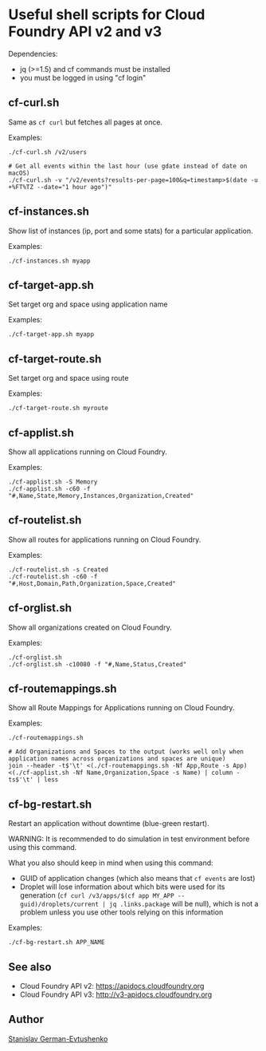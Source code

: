 # Useful shell scripts for Cloud Foundry API v2 and v3

Dependencies:
- jq (>=1.5) and cf commands must be installed
- you must be logged in using "cf login"


## cf-curl.sh
Same as `cf curl` but fetches all pages at once.

Examples:
```
./cf-curl.sh /v2/users

# Get all events within the last hour (use gdate instead of date on macOS)
./cf-curl.sh -v "/v2/events?results-per-page=100&q=timestamp>$(date -u +%FT%TZ --date="1 hour ago")"
```


## cf-instances.sh
Show list of instances (ip, port and some stats) for a particular application.

Examples:
```
./cf-instances.sh myapp
```


## cf-target-app.sh
Set target org and space using application name

Examples:
```
./cf-target-app.sh myapp
```


## cf-target-route.sh
Set target org and space using route

Examples:
```
./cf-target-route.sh myroute
```


## cf-applist.sh
Show all applications running on Cloud Foundry.

Examples:
```
./cf-applist.sh -S Memory
./cf-applist.sh -c60 -f "#,Name,State,Memory,Instances,Organization,Created"
```


## cf-routelist.sh
Show all routes for applications running on Cloud Foundry.

Examples:
```
./cf-routelist.sh -s Created
./cf-routelist.sh -c60 -f "#,Host,Domain,Path,Organization,Space,Created"
```


## cf-orglist.sh
Show all organizations created on Cloud Foundry.

Examples:
```
./cf-orglist.sh
./cf-orglist.sh -c10080 -f "#,Name,Status,Created"
```


## cf-routemappings.sh
Show all Route Mappings for Applications running on Cloud Foundry.

Examples:
```
./cf-routemappings.sh

# Add Organizations and Spaces to the output (works well only when application names across organizations and spaces are unique)
join --header -t$'\t' <(./cf-routemappings.sh -Nf App,Route -s App) <(./cf-applist.sh -Nf Name,Organization,Space -s Name) | column -ts$'\t' | less
```

## cf-bg-restart.sh
Restart an application without downtime (blue-green restart).

WARNING: It is recommended to do simulation in test environment before using this command.

What you also should keep in mind when using this command:
- GUID of application changes (which also means that `cf events` are lost)
- Droplet will lose information about which bits were used for its generation (`cf curl /v3/apps/$(cf app MY_APP --guid)/droplets/current | jq .links.package` will be null),
  which is not a problem unless you use other tools relying on this information

Examples:
```
./cf-bg-restart.sh APP_NAME
```

## See also
- Cloud Foundry API v2: https://apidocs.cloudfoundry.org
- Cloud Foundry API v3: http://v3-apidocs.cloudfoundry.org


## Author
[Stanislav German-Evtushenko](https://github.com/giner)
